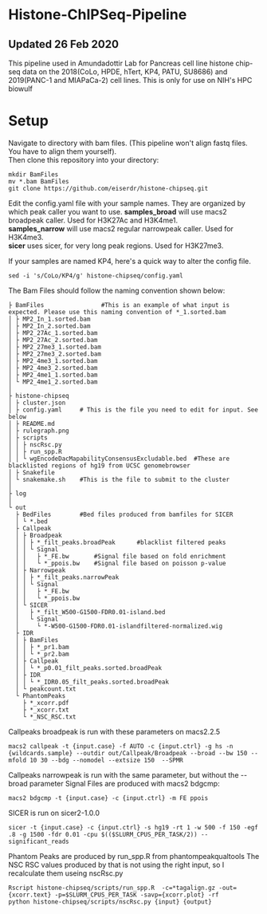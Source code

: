 # Histone-ChIPSeq-Pipeline
## Updated 26 Feb 2020
This pipeline used in Amundadottir Lab for Pancreas cell line histone chip-seq data on the 2018(CoLo, HPDE, hTert, KP4, PATU, SU8686) and 2019(PANC-1 and MIAPaCa-2) cell lines. This is only for use on NIH's HPC biowulf

# Setup

Navigate to directory with bam files. (This pipeline won't align fastq files. You have to align them yourself).  
Then clone this repository into your directory:
    
    mkdir BamFiles
    mv *.bam BamFiles
    git clone https://github.com/eiserdr/histone-chipseq.git

    
Edit the config.yaml file with your sample names. They are organized by which peak caller you want to use.
**samples_broad** will use macs2 broadpeak caller. Used for H3K27Ac and H3K4me1.  
**samples_narrow** will use macs2 regular narrowpeak caller. Used for H3K4me3.  
**sicer** uses sicer, for very long peak regions. Used for H3K27me3.  

If your samples are named KP4, here's a quick way to alter the config file.
```
sed -i 's/CoLo/KP4/g' histone-chipseq/config.yaml 
```
The Bam Files should follow the naming convention shown below:

```
├ BamFiles                #This is an example of what input is expected. Please use this naming convention of *_1.sorted.bam
│ ├ MP2_In_1.sorted.bam
│ ├ MP2_In_2.sorted.bam
│ ├ MP2_27Ac_1.sorted.bam
│ ├ MP2_27Ac_2.sorted.bam
│ ├ MP2_27me3_1.sorted.bam
│ ├ MP2_27me3_2.sorted.bam
│ ├ MP2_4me3_1.sorted.bam
│ ├ MP2_4me3_2.sorted.bam
│ ├ MP2_4me1_1.sorted.bam
│ └ MP2_4me1_2.sorted.bam
│
├ histone-chipseq
│ ├ cluster.json
│ ├ config.yaml     # This is the file you need to edit for input. See below
│ ├ README.md
│ ├ rulegraph.png
│ ├ scripts
│ │ ├ nscRsc.py
│ │ ├ run_spp.R
│ │ └ wgEncodeDacMapabilityConsensusExcludable.bed  #These are blacklisted regions of hg19 from UCSC genomebrowser
│ ├ Snakefile
│ └ snakemake.sh    #This is the file to submit to the cluster
│
├ log               
│
└ out
  ├ BedFiles        #Bed files produced from bamfiles for SICER
  │ └ *.bed
  ├ Callpeak
  │ ├ Broadpeak
  │ │ ├ *_filt_peaks.broadPeak      #blacklist filtered peaks
  │ │ └ Signal
  │ │   ├ *_FE.bw       #Signal file based on fold enrichment
  │ │   └ *_ppois.bw    #Signal file based on poisson p-value
  │ ├ Narrowpeak
  │ │ ├ *_filt_peaks.narrowPeak
  │ │ └ Signal
  │ │   ├ *_FE.bw
  │ │   └ *_ppois.bw
  │ └ SICER
  │   ├ *_filt_W500-G1500-FDR0.01-island.bed
  │   └ Signal
  │     └ *-W500-G1500-FDR0.01-islandfiltered-normalized.wig
  ├ IDR
  │ ├ BamFiles
  │ │ ├ *_pr1.bam       
  │ │ └ *_pr2.bam
  │ ├ Callpeak
  │ │ └ *_p0.01_filt_peaks.sorted.broadPeak
  │ ├ IDR
  │ │ └ *_IDR0.05_filt_peaks.sorted.broadPeak
  │ └ peakcount.txt
  └ PhantomPeaks
    ├ *_xcorr.pdf
    ├ *_xcorr.txt
    └ *_NSC_RSC.txt

```
Callpeaks broadpeak is run with these parameters on macs2.2.5
```
macs2 callpeak -t {input.case} -f AUTO -c {input.ctrl} -g hs -n {wildcards.sample} --outdir out/Callpeak/Broadpeak --broad --bw 150 --mfold 10 30 --bdg --nomodel --extsize 150  --SPMR
```
Callpeaks narrowpeak is run with the same parameter, but without the --broad parameter
Signal Files are produced with macs2 bdgcmp:
```
macs2 bdgcmp -t {input.case} -c {input.ctrl} -m FE ppois
```

SICER is run on sicer2-1.0.0
```
sicer -t {input.case} -c {input.ctrl} -s hg19 -rt 1 -w 500 -f 150 -egf .8 -g 1500 -fdr 0.01 -cpu $(($SLURM_CPUS_PER_TASK/2)) --significant_reads
```
Phantom Peaks are produced by run_spp.R from phantompeakqualtools
The NSC RSC values produced by that is not using the right input, so I recalculate them useing nscRsc.py
```
Rscript histone-chipseq/scripts/run_spp.R  -c=*tagalign.gz -out={xcorr.text} -p=$SLURM_CPUS_PER_TASK -savp={xcorr.plot} -rf
python histone-chipseq/scripts/nscRsc.py {input} {output}
```
